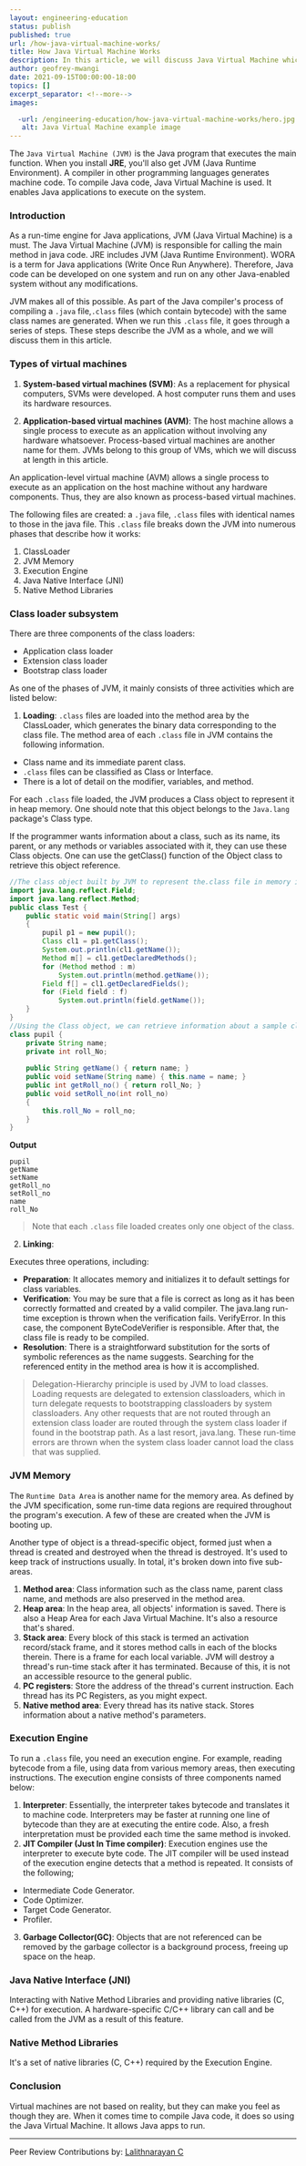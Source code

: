```yaml
---
layout: engineering-education
status: publish
published: true
url: /how-java-virtual-machine-works/
title: How Java Virtual Machine Works
description: In this article, we will discuss Java Virtual Machine which is used to compile Java code. We will understand the various types of virtual machines and discuss them in detail.
author: geofrey-mwangi
date: 2021-09-15T00:00:00-18:00
topics: []
excerpt_separator: <!--more-->
images:

  -url: /engineering-education/how-java-virtual-machine-works/hero.jpg
   alt: Java Virtual Machine example image
---
```


The `Java Virtual Machine (JVM)` is the Java program that executes the main function. When you install **JRE**, you'll also get JVM (Java Runtime Environment). A compiler in other programming languages generates machine code. To compile Java code, Java Virtual Machine is used. It enables Java applications to execute on the system. <!--more-->

### Introduction

As a run-time engine for Java applications, JVM (Java Virtual Machine) is a must. The Java Virtual Machine (JVM) is responsible for calling the main method in java code. JRE includes JVM (Java Runtime Environment). WORA is a term for Java applications (Write Once Run Anywhere). Therefore, Java code can be developed on one system and run on any other Java-enabled system without any modifications. 

JVM makes all of this possible. As part of the Java compiler's process of compiling a `.java` file,`.class` files (which contain bytecode) with the same class names are generated. When we run this `.class` file, it goes through a series of steps. These steps describe the JVM as a whole, and we will discuss them in this article.

### Types of virtual machines

1. **System-based virtual machines (SVM)**: As a replacement for physical computers, SVMs were developed. A host computer runs them and uses its hardware resources.

2. **Application-based virtual machines (AVM)**: The host machine allows a single process to execute as an application without involving any hardware whatsoever. Process-based virtual machines are another name for them. JVMs belong to this group of VMs, which we will discuss at length in this article.

An application-level virtual machine (AVM) allows a single process to execute as an application on the host machine without any hardware components. Thus, they are also known as process-based virtual machines. 

The following files are created: a `.java` file, `.class` files with identical names to those in the java file. This `.class` file breaks down the JVM into numerous phases that describe how it works:

1. ClassLoader
2. JVM Memory 
3. Execution Engine 
4. Java Native Interface (JNI)
5. Native Method Libraries

### Class loader subsystem

There are three components of the class loaders:
- Application class loader
- Extension class loader
- Bootstrap class loader

As one of the phases of JVM, it mainly consists of three activities which are listed below:

1. **Loading**: `.class` files are loaded into the method area by the ClassLoader, which generates the binary data corresponding to the class file. The method area of each `.class` file in JVM contains the following information.

- Class name and its immediate parent class.
- `.class` files can be classified as Class or Interface.
- There is a lot of detail on the modifier, variables, and method.

For each `.class` file loaded, the JVM produces a Class object to represent it in heap memory. One should note that this object belongs to the `Java.lang` package's Class type. 

If the programmer wants information about a class, such as its name, its parent, or any methods or variables associated with it, they can use these Class objects. One can use the getClass() function of the Object class to retrieve this object reference.

```java
//The class object built by JVM to represent the.class file in memory is demonstrated in this Java application
import java.lang.reflect.Field;
import java.lang.reflect.Method;
public class Test {
    public static void main(String[] args)
    {
        pupil p1 = new pupil();
        Class cl1 = p1.getClass();
        System.out.println(cl1.getName());
        Method m[] = cl1.getDeclaredMethods();
        for (Method method : m)
            System.out.println(method.getName());
        Field f[] = cl1.getDeclaredFields();
        for (Field field : f)
            System.out.println(field.getName());
    }
}
//Using the Class object, we can retrieve information about a sample class.
class pupil {
    private String name;
    private int roll_No;
  
    public String getName() { return name; }
    public void setName(String name) { this.name = name; }
    public int getRoll_no() { return roll_No; }
    public void setRoll_no(int roll_no)
    {
        this.roll_No = roll_no;
    }
}
```
**Output**
```
pupil
getName
setName
getRoll_no
setRoll_no
name
roll_No
```
> Note that each `.class` file loaded creates only one object of the class.

2. **Linking**:

Executes three operations, including:

- **Preparation**: It allocates memory and initializes it to default settings for class variables.
- **Verification**: You may be sure that a file is correct as long as it has been correctly formatted and created by a valid compiler. The java.lang run-time exception is thrown when the verification fails. VerifyError. In this case, the component ByteCodeVerifier is responsible. After that, the class file is ready to be compiled.
- **Resolution**: There is a straightforward substitution for the sorts of symbolic references as the name suggests. Searching for the referenced entity in the method area is how it is accomplished.

> Delegation-Hierarchy principle is used by JVM to load classes. Loading requests are delegated to extension classloaders, which in turn delegate requests to bootstrapping classloaders by system classloaders. Any other requests that are not routed through an extension class loader are routed through the system class loader if found in the bootstrap path. As a last resort, java.lang. These run-time errors are thrown when the system class loader cannot load the class that was supplied.

### JVM Memory 

The `Runtime Data Area` is another name for the memory area. As defined by the JVM specification, some run-time data regions are required throughout the program's execution. A few of these are created when the JVM is booting up. 

Another type of object is a thread-specific object, formed just when a thread is created and destroyed when the thread is destroyed. It's used to keep track of instructions usually. In total, it's broken down into five sub-areas.

1. **Method area**: Class information such as the class name, parent class name, and methods are also preserved in the method area.
2. **Heap area**: In the heap area, all objects' information is saved. There is also a Heap Area for each Java Virtual Machine. It's also a resource that's shared.
3. **Stack area**: Every block of this stack is termed an activation record/stack frame, and it stores method calls in each of the blocks therein. There is a frame for each local variable. JVM will destroy a thread's run-time stack after it has terminated. Because of this, it is not an accessible resource to the general public.
4. **PC registers**: Store the address of the thread's current instruction. Each thread has its PC Registers, as you might expect.
5. **Native method area**: Every thread has its native stack. Stores information about a native method's parameters.

### Execution Engine

To run a `.class` file, you need an execution engine. For example, reading bytecode from a file, using data from various memory areas, then executing instructions. The execution engine consists of three components named below:

1. **Interpreter**: Essentially, the interpreter takes bytecode and translates it to machine code. Interpreters may be faster at running one line of bytecode than they are at executing the entire code. Also, a fresh interpretation must be provided each time the same method is invoked.
2. **JIT Compiler (Just In Time compiler)**: Execution engines use the interpreter to execute byte code. The JIT compiler will be used instead of the execution engine detects that a method is repeated. It consists of the following;
-  Intermediate Code Generator.
- Code Optimizer.
- Target Code Generator.
- Profiler.
3. **Garbage Collector(GC)**: Objects that are not referenced can be removed by the garbage collector is a background process, freeing up space on the heap.

### Java Native Interface (JNI)
Interacting with Native Method Libraries and providing native libraries (C, C++) for execution. A hardware-specific C/C++ library can call and be called from the JVM as a result of this feature.

### Native Method Libraries
It's a set of native libraries (C, C++) required by the Execution Engine.

### Conclusion
Virtual machines are not based on reality, but they can make you feel as though they are.  When it comes time to compile Java code, it does so using the Java Virtual Machine. It allows Java apps to run.

---
Peer Review Contributions by: [Lalithnarayan C](/engineering-education/authors/lalithnarayan-c/)
